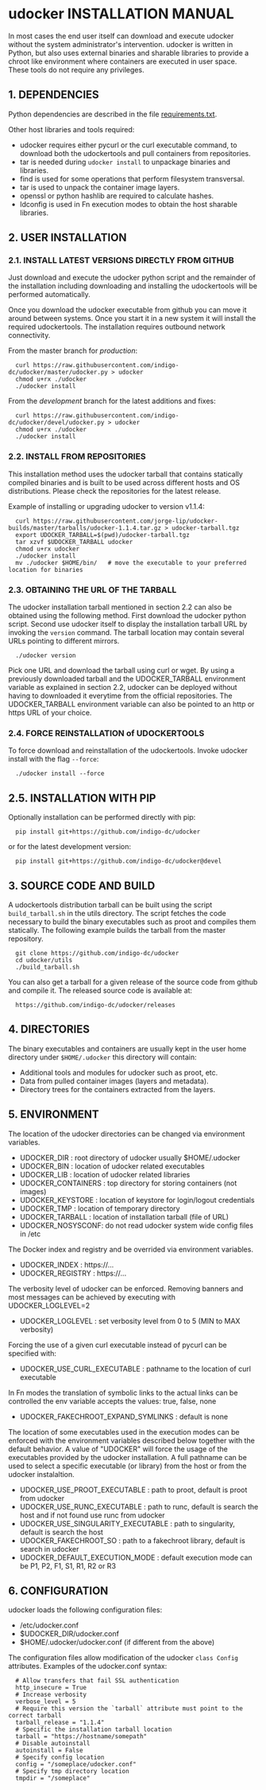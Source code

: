 # udocker INSTALLATION MANUAL

In most cases the end user itself can download and execute udocker without the
system administrator's intervention. udocker is written in Python, but 
also uses external binaries and sharable libraries to provide a chroot like
environment where containers are executed in user space. These tools do not
require any privileges.

## 1. DEPENDENCIES

Python dependencies are described in the file [requirements.txt](../requirements.txt).

Other host libraries and tools required:
 * udocker requires either pycurl or the curl executable command, to download both the 
   udockertools and pull containers from repositories.
 * tar is needed during `udocker install` to unpackage binaries and libraries.
 * find is used for some operations that perform filesystem transversal.
 * tar is used to unpack the container image layers.
 * openssl or python hashlib are required to calculate hashes. 
 * ldconfig is used in Fn execution modes to obtain the host sharable libraries.

## 2. USER INSTALLATION

### 2.1. INSTALL LATEST VERSIONS DIRECTLY FROM GITHUB

Just download and execute the udocker python script and the remainder of the
installation including downloading and installing the udockertools will 
be performed automatically.

Once you download the udocker executable from github you can move it around 
between systems. Once you start it in a new system it will install the
required udockertools. The installation requires outbound network connectivity.

From the master branch for *production*:

```
  curl https://raw.githubusercontent.com/indigo-dc/udocker/master/udocker.py > udocker
  chmod u+rx ./udocker
  ./udocker install
```

From the *development* branch for the latest additions and fixes:

```
  curl https://raw.githubusercontent.com/indigo-dc/udocker/devel/udocker.py > udocker
  chmod u+rx ./udocker
  ./udocker install
```

### 2.2. INSTALL FROM REPOSITORIES

This installation method uses the udocker tarball that contains statically compiled 
binaries and is built to be used across different hosts and OS distributions. Please 
check the repositories for the latest release.

Example of installing or upgrading udocker to version v1.1.4:

```
  curl https://raw.githubusercontent.com/jorge-lip/udocker-builds/master/tarballs/udocker-1.1.4.tar.gz > udocker-tarball.tgz
  export UDOCKER_TARBALL=$(pwd)/udocker-tarball.tgz
  tar xzvf $UDOCKER_TARBALL udocker
  chmod u+rx udocker
  ./udocker install
  mv ./udocker $HOME/bin/   # move the executable to your preferred location for binaries
```

### 2.3. OBTAINING THE URL OF THE TARBALL

The udocker installation tarball mentioned in section 2.2 can also be obtained using 
the following method. First download the udocker python script. Second use udocker 
itself to display the installation tarball URL by invoking the `version` command. The
tarball location may contain several URLs pointing to different mirrors.

```
  ./udocker version
```

Pick one URL and download the tarball using curl or wget.
By using a previously downloaded tarball and the UDOCKER_TARBALL environment variable 
as explained in section 2.2, udocker can be deployed without having to downloaded it 
everytime from the official repositories. The UDOCKER_TARBALL environment variable
can also be pointed to an http or https URL of your choice.

### 2.4. FORCE REINSTALLATION of UDOCKERTOOLS

To force download and reinstallation of the udockertools. Invoke udocker install 
with the flag `--force`:

```
  ./udocker install --force
```

## 2.5. INSTALLATION WITH PIP

Optionally installation can be performed directly with pip:

```
  pip install git+https://github.com/indigo-dc/udocker
```

or for the latest development version:

```
  pip install git+https://github.com/indigo-dc/udocker@devel
```

## 3. SOURCE CODE AND BUILD

A udockertools distribution tarball can be built using the script `build_tarball.sh`
in the utils directory. The script fetches the code necessary to build the
binary executables such as proot and compiles them statically. The following
example builds the tarball from the master repository.

```
  git clone https://github.com/indigo-dc/udocker
  cd udocker/utils
  ./build_tarball.sh
```

You can also get a tarball for a given release of the source code from github and compile it. 
The released source code is available at: 

```
  https://github.com/indigo-dc/udocker/releases
```
 
## 4. DIRECTORIES

The binary executables and containers are usually kept in the user home directory
under `$HOME/.udocker` this directory will contain:

 * Additional tools and modules for udocker such as proot, etc.
 * Data from pulled container images (layers and metadata).
 * Directory trees for the containers extracted from the layers.

## 5. ENVIRONMENT

The location of the udocker directories can be changed via environment variables.

 * UDOCKER_DIR : root directory of udocker usually $HOME/.udocker
 * UDOCKER_BIN : location of udocker related executables
 * UDOCKER_LIB : location of udocker related libraries
 * UDOCKER_CONTAINERS : top directory for storing containers (not images)
 * UDOCKER_KEYSTORE : location of keystore for login/logout credentials
 * UDOCKER_TMP : location of temporary directory
 * UDOCKER_TARBALL : location of installation tarball (file of URL)
 * UDOCKER_NOSYSCONF: do not read udocker system wide config files in /etc

The Docker index and registry and be overrided via environment variables.

 * UDOCKER_INDEX : https://...
 * UDOCKER_REGISTRY : https://...

The verbosity level of udocker can be enforced. Removing banners and most messages
can be achieved by executing with UDOCKER_LOGLEVEL=2

 * UDOCKER_LOGLEVEL : set verbosity level from 0 to 5 (MIN to MAX verbosity)

Forcing the use of a given curl executable instead of pycurl can be specified with:

 * UDOCKER_USE_CURL_EXECUTABLE : pathname to the location of curl executable

In Fn modes the translation of symbolic links to the actual links can be controlled
the env variable accepts the values: true, false, none

 * UDOCKER_FAKECHROOT_EXPAND_SYMLINKS : default is none

The location of some executables used in the execution modes can be enforced with
the environment variables described below together with the default behavior.
A value of "UDOCKER" will force the usage of the executables provided by the 
udocker installation.
A full pathname can be used to select a specific executable (or library) from the
host or from the udocker instalaltion.

 * UDOCKER_USE_PROOT_EXECUTABLE : path to proot, default is proot from udocker
 * UDOCKER_USE_RUNC_EXECUTABLE : path to runc, default is search the host and if not found use runc from udocker
 * UDOCKER_USE_SINGULARITY_EXECUTABLE : path to singularity, default is search the host
 * UDOCKER_FAKECHROOT_SO : path to a fakechroot library, default is search in udocker
 * UDOCKER_DEFAULT_EXECUTION_MODE : default execution mode can be P1, P2, F1, S1, R1, R2 or R3

## 6. CONFIGURATION

udocker loads the following configuration files:

 * /etc/udocker.conf
 * $UDOCKER_DIR/udocker.conf
 * $HOME/.udocker/udocker.conf (if different from the above)

The configuration files allow modification of the udocker `class Config` attributes.
Examples of the udocker.conf syntax:

```
  # Allow transfers that fail SSL authentication
  http_insecure = True
  # Increase verbosity
  verbose_level = 5
  # Require this version the `tarball` attribute must point to the correct tarball
  tarball_release = "1.1.4"
  # Specific the installation tarball location
  tarball = "https://hostname/somepath"
  # Disable autoinstall
  autoinstall = False
  # Specify config location
  config = "/someplace/udocker.conf"
  # Specify tmp directory location
  tmpdir = "/someplace"
```

